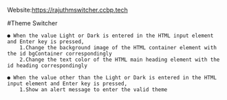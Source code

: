 Website:https://rajuthmswitcher.ccbp.tech

#Theme Switcher

    ● When the value Light or Dark is entered in the HTML input element and Enter key is pressed,
        1.Change the background image of the HTML container element with the id bgContainer correspondingly
        2.Change the text color of the HTML main heading element with the id heading correspondingly

    ● When the value other than the Light or Dark is entered in the HTML input element and Enter key is pressed,
        1.Show an alert message to enter the valid theme